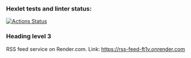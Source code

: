 ### Hexlet tests and linter status:
[![Actions Status](https://github.com/ShePlayedYou/frontend-project-11/actions/workflows/hexlet-check.yml/badge.svg)](https://github.com/ShePlayedYou/frontend-project-11/actions)

### Heading level 3
RSS feed service on Render.com.
Link: <https://rss-feed-ft1v.onrender.com>
